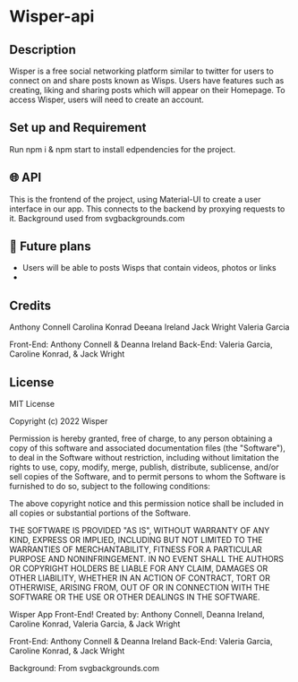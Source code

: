 # Wisper-api

## Description

Wisper is a free social networking platform similar to twitter for users to connect on and share posts known as Wisps. Users have features such as creating, liking and sharing posts which will appear on their Homepage. To access Wisper, users will need to create an account. 

## Set up and Requirement

Run npm i & npm start to install edpendencies for the project. 

## :globe_with_meridians: API

This is the frontend of the project, using Material-UI to create a user interface in our app. This connects to the backend by proxying requests to it. Background used from svgbackgrounds.com

## 	:pushpin: Future plans

- Users will be able to posts Wisps that contain videos, photos or links
- 

## Credits
Anthony Connell
Carolina Konrad
Deeana Ireland 
Jack Wright
Valeria Garcia 


Front-End: Anthony Connell & Deanna Ireland
Back-End: Valeria Garcia, Caroline Konrad, & Jack Wright


## License

MIT License

Copyright (c) 2022 Wisper

Permission is hereby granted, free of charge, to any person obtaining a copy
of this software and associated documentation files (the "Software"), to deal
in the Software without restriction, including without limitation the rights
to use, copy, modify, merge, publish, distribute, sublicense, and/or sell
copies of the Software, and to permit persons to whom the Software is
furnished to do so, subject to the following conditions:

The above copyright notice and this permission notice shall be included in all
copies or substantial portions of the Software.

THE SOFTWARE IS PROVIDED "AS IS", WITHOUT WARRANTY OF ANY KIND, EXPRESS OR
IMPLIED, INCLUDING BUT NOT LIMITED TO THE WARRANTIES OF MERCHANTABILITY,
FITNESS FOR A PARTICULAR PURPOSE AND NONINFRINGEMENT. IN NO EVENT SHALL THE
AUTHORS OR COPYRIGHT HOLDERS BE LIABLE FOR ANY CLAIM, DAMAGES OR OTHER
LIABILITY, WHETHER IN AN ACTION OF CONTRACT, TORT OR OTHERWISE, ARISING FROM,
OUT OF OR IN CONNECTION WITH THE SOFTWARE OR THE USE OR OTHER DEALINGS IN THE
SOFTWARE.

Wisper App Front-End!
Created by: Anthony Connell, Deanna Ireland, Caroline Konrad, Valeria Garcia, & Jack Wright

Front-End: Anthony Connell & Deanna Ireland
Back-End: Valeria Garcia, Caroline Konrad, & Jack Wright

Background: From svgbackgrounds.com